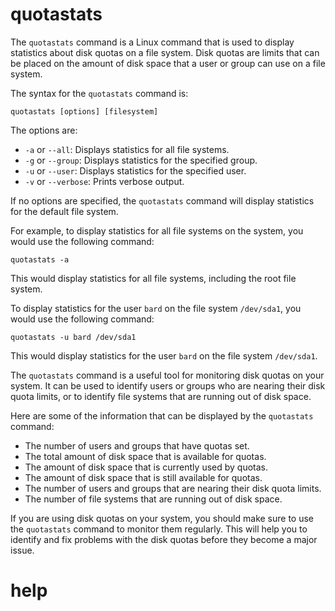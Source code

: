 # quotastats

The `quotastats` command is a Linux command that is used to display statistics about disk quotas on a file system. Disk quotas are limits that can be placed on the amount of disk space that a user or group can use on a file system.

The syntax for the `quotastats` command is:

```
quotastats [options] [filesystem]
```

The options are:

* `-a` or `--all`: Displays statistics for all file systems.
* `-g` or `--group`: Displays statistics for the specified group.
* `-u` or `--user`: Displays statistics for the specified user.
* `-v` or `--verbose`: Prints verbose output.

If no options are specified, the `quotastats` command will display statistics for the default file system.

For example, to display statistics for all file systems on the system, you would use the following command:

```
quotastats -a
```

This would display statistics for all file systems, including the root file system.

To display statistics for the user `bard` on the file system `/dev/sda1`, you would use the following command:

```
quotastats -u bard /dev/sda1
```

This would display statistics for the user `bard` on the file system `/dev/sda1`.

The `quotastats` command is a useful tool for monitoring disk quotas on your system. It can be used to identify users or groups who are nearing their disk quota limits, or to identify file systems that are running out of disk space.

Here are some of the information that can be displayed by the `quotastats` command:

* The number of users and groups that have quotas set.
* The total amount of disk space that is available for quotas.
* The amount of disk space that is currently used by quotas.
* The amount of disk space that is still available for quotas.
* The number of users and groups that are nearing their disk quota limits.
* The number of file systems that are running out of disk space.

If you are using disk quotas on your system, you should make sure to use the `quotastats` command to monitor them regularly. This will help you to identify and fix problems with the disk quotas before they become a major issue.




# help 

```

```
